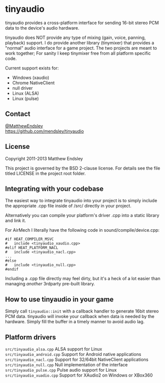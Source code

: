 tinyaudio
=========
tinyaudio provides a cross-platform interface for sending 16-bit stereo PCM
data to the device's audio hardware.

tinyaudio does NOT provide any type of mixing (gain, voice, panning,
playback) support. I do provide another library (tinymixer) that
provides a "normal" audio interface for a game project. The two projects
are meant to work together; For sanity I keep tinymixer free from all
platform specific code.

Current support exists for:
- Windows (xaudio)
- Chrome NativeClient
- null driver
- Linux (ALSA)
- Linux (pulse)

Contact
-------
[@MatthewEndsley](https://twitter.com/#!/MatthewEndsley)  
<https://github.com/mendsley/tinyaudio>

License
-------
Copyright 2011-2013 Matthew Endsley

This project is governed by the BSD 2-clause license. For details see the file
titled LICENSE in the project root folder.

Integrating with your codebase
------------------------------
The easiest way to integrate tinyaudio into your project is to simply include
the appropriate .cpp file inside of /src/ directly in your project.

Alternatively you can compile your platform's driver .cpp into a static
library and link it.

For AirMech I literally have the following code in sound/compile/device.cpp:

    #if HEAT_COMPILER_MSVC
    #	include <tinyaudio_xaudio.cpp>
    #elif HEAT_PLATFORM_NACL
    #	include <tinyaudio_nacl.cpp>
    ...
    #else
    #	include <tinyaudio_null.cpp>
    #endif

Including a .cpp file directly may feel dirty, but it's a heck of a lot easier
than managing _another_ 3rdparty pre-built library.


How to use tinyaudio in your game
---------------------------------

Simply call `tinyaudio::init` with a callback handler to generate 16bit stereo
PCM data. tinyaudio will invoke your callback when data is needed by the
hardware. Simply fill the buffer in a timely manner to avoid audio lag.

Platform drivers
----------------
`src/tinyaudio_alsa.cpp` ALSA support for Linux  
`src/tinyaudio_android.cpp` Support for Android native applications  
`src/tinyaudio_nacl.cpp` Support for 32/64bit NativeClient applications  
`src/tinyaudio_null.cpp` Null implementation of the interface  
`src/tinyaudio_pulse.cpp` Pulse audio support for Linux  
`src/tinyaudio_xuadio.cpp` Support for XAudio2 on Windows or XBox360  
